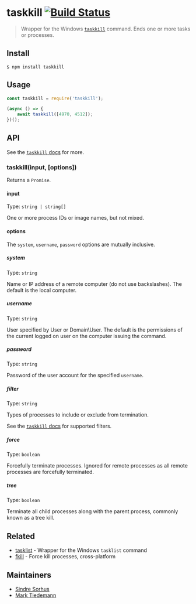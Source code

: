 # taskkill [![Build Status](https://travis-ci.org/sindresorhus/taskkill.svg?branch=master)](https://travis-ci.org/sindresorhus/taskkill)

> Wrapper for the Windows [`taskkill`](https://technet.microsoft.com/en-us/library/bb491009.aspx) command. Ends one or more tasks or processes.


## Install

```
$ npm install taskkill
```


## Usage

```js
const taskkill = require('taskkill');

(async () => {
	await taskkill([4970, 4512]);
})();
```


## API

See the [`taskkill` docs](https://technet.microsoft.com/en-us/library/bb491009.aspx) for more.

### taskkill(input, [options])

Returns a `Promise`.

#### input

Type: `string | string[]`

One or more process IDs or image names, but not mixed.

#### options

The `system`, `username`, `password` options are mutually inclusive.

##### system

Type: `string`

Name or IP address of a remote computer (do not use backslashes). The default is the local computer.

##### username

Type: `string`

User specified by User or Domain\User. The default is the permissions of the current logged on user on the computer issuing the command.

##### password

Type: `string`

Password of the user account for the specified `username`.

##### filter

Type: `string`

Types of processes to include or exclude from termination.

See the [`taskkill` docs](https://technet.microsoft.com/en-us/library/bb491009.aspx) for supported filters.

##### force

Type: `boolean`

Forcefully terminate processes. Ignored for remote processes as all remote processes are forcefully terminated.

##### tree

Type: `boolean`

Terminate all child processes along with the parent process, commonly known as a tree kill.


## Related

- [tasklist](https://github.com/sindresorhus/tasklist) - Wrapper for the Windows `tasklist` command
- [fkill](https://github.com/sindresorhus/fkill) - Force kill processes, cross-platform


## Maintainers

- [Sindre Sorhus](https://sindresorhus.com)
- [Mark Tiedemann](https://marksweb.site)
